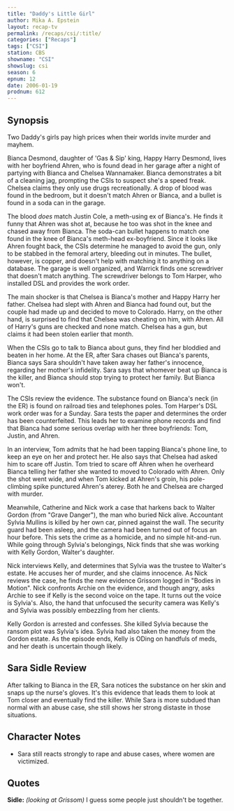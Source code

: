 ```yaml
---
title: "Daddy's Little Girl"
author: Mika A. Epstein
layout: recap-tv
permalink: /recaps/csi/:title/
categories: ["Recaps"]
tags: ["CSI"]
station: CBS
showname: "CSI"
showslug: csi
season: 6
epnum: 12
date: 2006-01-19
prodnum: 612  
---
```


## Synopsis

Two Daddy's girls pay high prices when their worlds invite murder and mayhem.

Bianca Desmond, daughter of 'Gas & Sip' king, Happy Harry Desmond, lives with her boyfriend Ahren, who is found dead in her garage after a night of partying with Bianca and Chelsea Wannamaker. Bianca demonstrates a bit of a cleaning jag, prompting the CSIs to suspect she's a speed freak. Chelsea claims they only use drugs recreationally. A drop of blood was found in the bedroom, but it doesn't match Ahren or Bianca, and a bullet is found in a soda can in the garage.

The blood _does_ match Justin Cole, a meth-using ex of Bianca's. He finds it funny that Ahren was shot at, because he too was shot in the knee and chased away from Bianca. The soda-can bullet happens to match one found in the knee of Bianca's meth-head ex-boyfriend. Since it looks like Ahren fought back, the CSIs determine he managed to avoid the gun, only to be stabbed in the femoral artery, bleeding out in minutes. The bullet, however, is copper, and doesn't help with matching it to anything on a database. The garage is well organized, and Warrick finds one screwdriver that doesn't match anything. The screwdriver belongs to Tom Harper, who installed DSL and provides the work order.

The main shocker is that Chelsea is Bianca's mother and Happy Harry her father. Chelsea had slept with Ahren and Bianca had found out, but the couple had made up and decided to move to Colorado. Harry, on the other hand, is surprised to find that Chelsea was cheating on him, with Ahren. All of Harry's guns are checked and none match. Chelsea has a gun, but claims it had been stolen earlier that month.

When the CSIs go to talk to Bianca about guns, they find her bloddied and beaten in her home. At the ER, after Sara chases out Bianca's parents, Bianca says Sara shouldn't have taken away her father's innocence, regarding her mother's infidelity. Sara says that whomever beat up Bianca is the killer, and Bianca should stop trying to protect her family. But Bianca won't.

The CSIs review the evidence. The substance found on Bianca's neck (in the ER) is found on railroad ties and telephones poles. Tom Harper's DSL work order was for a Sunday. Sara tests the paper and determines the order has been counterfeited. This leads her to examine phone records and find that Bianca had some serious overlap with her three boyfriends: Tom, Justin, and Ahren.

In an interview, Tom admits that he had been tapping Bianca's phone line, to keep an eye on her and protect her. He also says that Chelsea had asked him to scare off Justin. Tom tried to scare off Ahren when he overheard Bianca telling her father she wanted to moved to Colorado with Ahren. Only the shot went wide, and when Tom kicked at Ahren's groin, his pole-climbing spike punctured Ahren's aterey. Both he and Chelsea are charged with murder.

Meanwhile, Catherine and Nick work a case that harkens back to Walter Gordon (from "Grave Danger"), the man who buried Nick alive. Accountant Sylvia Mullins is killed by her own car, pinned against the wall. The security guard had been asleep, and the camera had been turned out of focus an hour before. This sets the crime as a homicide, and no simple hit-and-run. While going through Sylvia's belongings, Nick finds that she was working with Kelly Gordon, Walter's daughter.

Nick interviews Kelly, and determines that Sylvia was the trustee to Walter's estate. He accuses her of murder, and she claims innocence. As Nick reviews the case, he finds the new evidence Grissom logged in "Bodies in Motion". Nick confronts Archie on the evidence, and though angry, asks Archie to see if Kelly is the second voice on the tape. It turns out the voice is Sylvia's. Also, the hand that unfocused the security camera was Kelly's and Sylvia was possibly embezzling from her clients.

Kelly Gordon is arrested and confesses. She killed Sylvia because the ransom plot was Sylvia's idea. Sylvia had also taken the money from the Gordon estate. As the episode ends, Kelly is ODing on handfuls of meds, and her death is uncertain though likely.

## Sara Sidle Review

After talking to Bianca in the ER, Sara notices the substance on her skin and snaps up the nurse's gloves. It's this evidence that leads them to look at Tom closer and eventually find the killer. While Sara is more subdued than normal with an abuse case, she still shows her strong distaste in those situations.

## Character Notes

* Sara still reacts strongly to rape and abuse cases, where women are victimized.

## Quotes

**Sidle:** _(looking at Grissom)_ I guess some people just shouldn't be together.  
